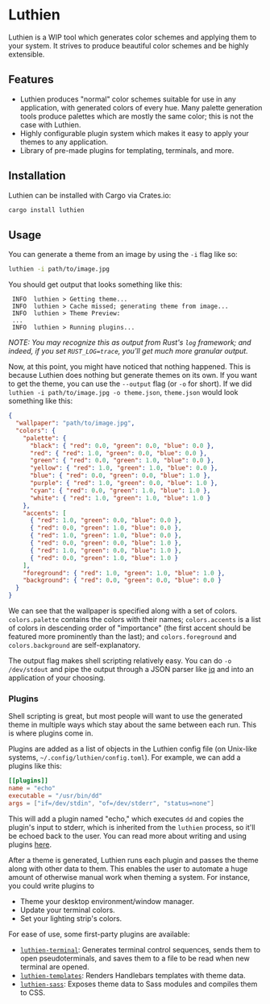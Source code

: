 # Luthien

Luthien is a WIP tool which generates color schemes and applying them to your system. It strives to produce beautiful color schemes and be highly extensible.

## Features

- Luthien produces "normal" color schemes suitable for use in any application, with generated colors of every hue. Many palette generation tools produce palettes which are mostly the same color; this is not the case with Luthien.
- Highly configurable plugin system which makes it easy to apply your themes to any application.
- Library of pre-made plugins for templating, terminals, and more.

## Installation

Luthien can be installed with Cargo via Crates.io:

```bash
cargo install luthien
```

## Usage

You can generate a theme from an image by using the `-i` flag like so:

```bash
luthien -i path/to/image.jpg
```

You should get output that looks something like this:

```
 INFO  luthien > Getting theme...
 INFO  luthien > Cache missed; generating theme from image...
 INFO  luthien > Theme Preview:
 ...
 INFO  luthien > Running plugins...
```

_NOTE: You may recognize this as output from Rust's `log` framework; and indeed, if you set `RUST_LOG=trace`, you'll get much more granular output._

Now, at this point, you might have noticed that nothing happened. This is because Luthien does nothing but generate themes on its own. If you want to get the theme, you can use the `--output` flag (or `-o` for short). If we did `luthien -i path/to/image.jpg -o theme.json`, `theme.json` would look something like this:

```json
{
  "wallpaper": "path/to/image.jpg",
  "colors": {
    "palette": {
      "black": { "red": 0.0, "green": 0.0, "blue": 0.0 },
      "red": { "red": 1.0, "green": 0.0, "blue": 0.0 },
      "green": { "red": 0.0, "green": 1.0, "blue": 0.0 },
      "yellow": { "red": 1.0, "green": 1.0, "blue": 0.0 },
      "blue": { "red": 0.0, "green": 0.0, "blue": 1.0 },
      "purple": { "red": 1.0, "green": 0.0, "blue": 1.0 },
      "cyan": { "red": 0.0, "green": 1.0, "blue": 1.0 },
      "white": { "red": 1.0, "green": 1.0, "blue": 1.0 }
    },
    "accents": [
      { "red": 1.0, "green": 0.0, "blue": 0.0 },
      { "red": 0.0, "green": 1.0, "blue": 0.0 },
      { "red": 1.0, "green": 1.0, "blue": 0.0 },
      { "red": 0.0, "green": 0.0, "blue": 1.0 },
      { "red": 1.0, "green": 0.0, "blue": 1.0 },
      { "red": 0.0, "green": 1.0, "blue": 1.0 }
    ],
    "foreground": { "red": 1.0, "green": 1.0, "blue": 1.0 },
    "background": { "red": 0.0, "green": 0.0, "blue": 0.0 }
  }
}
```

We can see that the wallpaper is specified along with a set of colors. `colors.palette` contains the colors with their names; `colors.accents` is a list of colors in descending order of "importance" (the first accent should be featured more prominently than the last); and `colors.foreground` and `colors.background` are self-explanatory.

The output flag makes shell scripting relatively easy. You can do `-o /dev/stdout` and pipe the output through a JSON parser like [jq](https://stedolan.github.io/jq/) and into an application of your choosing.

### Plugins

Shell scripting is great, but most people will want to use the generated theme in multiple ways which stay about the same between each run. This is where plugins come in.

Plugins are added as a list of objects in the Luthien config file (on Unix-like systems, `~/.config/luthien/config.toml`). For example, we can add a plugins like this:

```toml
[[plugins]]
name = "echo"
executable = "/usr/bin/dd"
args = ["if=/dev/stdin", "of=/dev/stderr", "status=none"]
```

This will add a plugin named "echo," which executes `dd` and copies the plugin's input to stderr, which is inherited from the `luthien` process, so it'll be echoed back to the user. You can read more about writing and using plugins [here](https://github.com/max-niederman/luthien/wiki/Using-and-Developing-Plugins).

After a theme is generated, Luthien runs each plugin and passes the theme along with other data to them.
This enables the user to automate a huge amount of otherwise manual work when theming a system. For instance, you could write plugins to

- Theme your desktop environment/window manager.
- Update your terminal colors.
- Set your lighting strip's colors.

For ease of use, some first-party plugins are available:

- [`luthien-terminal`](./plugins/terminal): Generates terminal control sequences, sends them to open pseudoterminals, and saves them to a file to be read when new terminal are opened.
- [`luthien-templates`](./plugins/templates): Renders Handlebars templates with theme data.
- [`luthien-sass`](./plugins/templates): Exposes theme data to Sass modules and compiles them to CSS.
